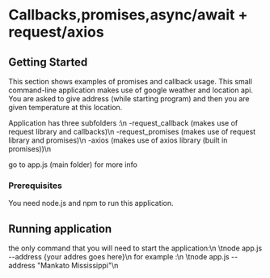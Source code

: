 # Callbacks,promises,async/await + request/axios



## Getting Started

This section shows examples of promises and callback usage. This small command-line application
makes use of google weather and location api. You are asked to give address (while starting program)
and then you are given temperature at this location.

Application has three subfolders :\n
  -request_callback (makes use of request library and callbacks)\n
  -request_promises (makes use of request library and promises)\n
  -axios (makes use of axios library (built in promises))\n

go to app.js (main folder) for more info

### Prerequisites

You need node.js and npm to run this application.

## Running application

  the only command that you will need to start the application:\n
  \tnode app.js --address {your addres goes here}\n
  for example :\n
  \tnode app.js --address "Mankato Mississippi"\n
